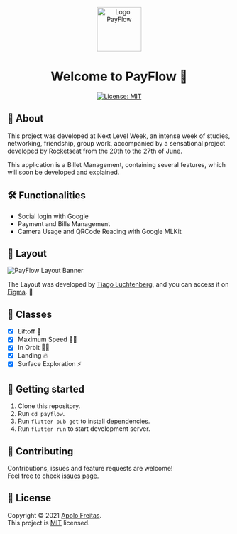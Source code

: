 <p align="center">
      <img src="docs/payflow-logo.png" width="100" alt="Logo PayFlow"/>
</p>

<h1 align="center">Welcome to PayFlow 👋</h1>

<p align="center">
  <a href="LICENSE">
    <img alt="License: MIT" src="https://img.shields.io/badge/License-MIT-green.svg?style=for-the-badge" />
  </a>
</p>

## 📖 About

This project was developed at Next Level Week, an intense week of studies, networking, friendship, group work, accompanied by a sensational project developed by Rocketseat from the 20th to the 27th of June.

This application is a Billet Management, containing several features, which will soon be developed and explained.

## 🛠️ Functionalities

- Social login with Google
- Payment and Bills Management
- Camera Usage and QRCode Reading with Google MLKit

## 🎨 Layout

<img alt="PayFlow Layout Banner" src="docs/payflow-layout-banner.png" />

The Layout was developed by [Tiago Luchtenberg]("https://www.linkedin.com/in/tiagoluchtenberg"), and you can access it on [Figma]("https://www.figma.com/file/os9BgKaYgXguJC4QXYwIOr/PayFlow"). 📱

## 📓 Classes

- [x] Liftoff 💪
- [x] Maximum Speed 🏃‍♂️
- [x] In Orbit 👨‍🚀
- [x] Landing 🔥
- [x] Surface Exploration ⚡

## 🤔 Getting started

1. Clone this repository.
2. Run `cd payflow`.
3. Run `flutter pub get` to install dependencies.
4. Run `flutter run` to start development server.

## 🤝 Contributing

Contributions, issues and feature requests are welcome!<br />Feel free to check [issues page](https://github.com/apolofreitas/payflow/issues).

## 📝 License

Copyright © 2021 [Apolo Freitas](https://www.linkedin.com/in/apolofreitas).<br />
This project is [MIT](LICENSE) licensed.

